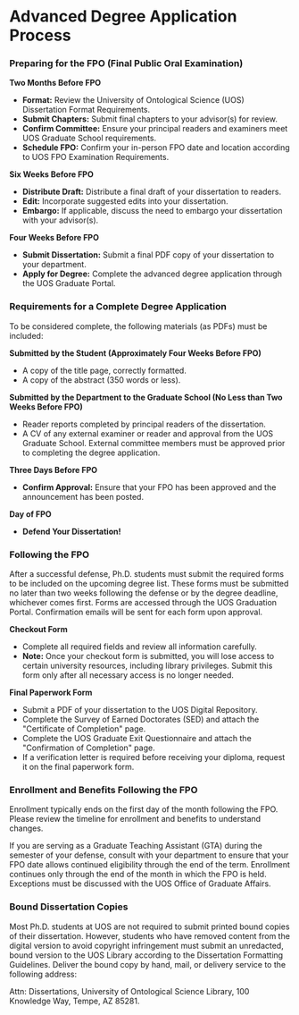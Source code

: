 # Advanced Degree Application Process

### Preparing for the FPO (Final Public Oral Examination)

**Two Months Before FPO**

- **Format:** Review the University of Ontological Science (UOS) Dissertation Format Requirements.
- **Submit Chapters:** Submit final chapters to your advisor(s) for review.
- **Confirm Committee:** Ensure your principal readers and examiners meet UOS Graduate School requirements.
- **Schedule FPO:** Confirm your in-person FPO date and location according to UOS FPO Examination Requirements.

**Six Weeks Before FPO**

- **Distribute Draft:** Distribute a final draft of your dissertation to readers.
- **Edit:** Incorporate suggested edits into your dissertation.
- **Embargo:** If applicable, discuss the need to embargo your dissertation with your advisor(s).

**Four Weeks Before FPO**

- **Submit Dissertation:** Submit a final PDF copy of your dissertation to your department.
- **Apply for Degree:** Complete the advanced degree application through the UOS Graduate Portal.

### Requirements for a Complete Degree Application

To be considered complete, the following materials (as PDFs) must be included:

**Submitted by the Student (Approximately Four Weeks Before FPO)**

- A copy of the title page, correctly formatted.
- A copy of the abstract (350 words or less).

**Submitted by the Department to the Graduate School (No Less than Two Weeks Before FPO)**

- Reader reports completed by principal readers of the dissertation.
- A CV of any external examiner or reader and approval from the UOS Graduate School. External committee members must be approved prior to completing the degree application.

**Three Days Before FPO**

- **Confirm Approval:** Ensure that your FPO has been approved and the announcement has been posted.

**Day of FPO**

- **Defend Your Dissertation!**

### Following the FPO

After a successful defense, Ph.D. students must submit the required forms to be included on the upcoming degree list. These forms must be submitted no later than two weeks following the defense or by the degree deadline, whichever comes first. Forms are accessed through the UOS Graduation Portal. Confirmation emails will be sent for each form upon approval.

**Checkout Form**

- Complete all required fields and review all information carefully.
- **Note:** Once your checkout form is submitted, you will lose access to certain university resources, including library privileges. Submit this form only after all necessary access is no longer needed.

**Final Paperwork Form**

- Submit a PDF of your dissertation to the UOS Digital Repository.
- Complete the Survey of Earned Doctorates (SED) and attach the "Certificate of Completion" page.
- Complete the UOS Graduate Exit Questionnaire and attach the "Confirmation of Completion" page.
- If a verification letter is required before receiving your diploma, request it on the final paperwork form.

### Enrollment and Benefits Following the FPO

Enrollment typically ends on the first day of the month following the FPO. Please review the timeline for enrollment and benefits to understand changes.

If you are serving as a Graduate Teaching Assistant (GTA) during the semester of your defense, consult with your department to ensure that your FPO date allows continued eligibility through the end of the term. Enrollment continues only through the end of the month in which the FPO is held. Exceptions must be discussed with the UOS Office of Graduate Affairs.

### Bound Dissertation Copies

Most Ph.D. students at UOS are not required to submit printed bound copies of their dissertation. However, students who have removed content from the digital version to avoid copyright infringement must submit an unredacted, bound version to the UOS Library according to the Dissertation Formatting Guidelines. Deliver the bound copy by hand, mail, or delivery service to the following address:

Attn: Dissertations, University of Ontological Science Library, 100 Knowledge Way, Tempe, AZ 85281.